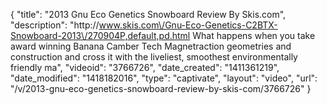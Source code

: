 {
    "title": "2013 Gnu Eco Genetics Snowboard Review By Skis.com",
    "description": "http:\/\/www.skis.com\/Gnu-Eco-Genetics-C2BTX-Snowboard-2013\/270904P,default,pd.html  What happens when you take award winning Banana Camber Tech Magnetraction geometries and construction and cross it with the liveliest, smoothest environmentally friendly ma",
    "videoid": "3766726",
    "date_created": "1411361219",
    "date_modified": "1418182016",
    "type": "captivate",
    "layout": "video",
    "url": "\/v\/2013-gnu-eco-genetics-snowboard-review-by-skis-com\/3766726"
}